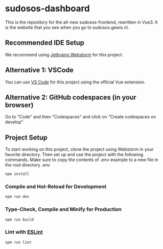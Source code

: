 # sudosos-dashboard

This is the repository for the all-new sudosos-frontend, rewritten in Vue3. It is the website that you see when you go to sudosos.gewis.nl. 

## Recommended IDE Setup

We recommend using [Jetbrains Webstorm](https://www.jetbrains.com/webstorm/) for this project. 

## Alternative 1: VSCode

You can use [VS Code]() for this project using the official Vue extension.

## Alternative 2: GitHub codespaces (in your browser)

Go to "Code" and then "Codespaces" and click on "Create codespaces on develop"

## Project Setup
To start working on this project, clone the project using Webstorm in your favorite directory. Then set up and use the project with the following commands. Make sure to copy the contents of .env-example to a new file in the root directory .env
```sh
npm install
```

### Compile and Hot-Reload for Development

```sh
npm run dev
```

### Type-Check, Compile and Minify for Production

```sh
npm run build
```

### Lint with [ESLint](https://eslint.org/)

```sh
npm run lint
```
